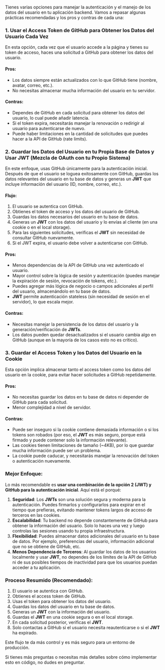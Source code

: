 Tienes varias opciones para manejar la autenticación y el manejo de los datos del usuario en tu aplicación backend. Vamos a repasar algunas prácticas recomendadas y los pros y contras de cada una:

### 1. **Usar el Access Token de GitHub para Obtener los Datos del Usuario Cada Vez**

En esta opción, cada vez que el usuario accede a la página y tienes su token de acceso, haces una solicitud a GitHub para obtener los datos del usuario.

#### Pros:

- Los datos siempre están actualizados con lo que GitHub tiene (nombre, avatar, correo, etc.).
- No necesitas almacenar mucha información del usuario en tu servidor.

#### Contras:

- Dependes de GitHub en cada solicitud para obtener los datos del usuario, lo cual puede añadir latencia.
- Si el token expira, necesitarás manejar la renovación o redirigir al usuario para autenticarse de nuevo.
- Puede haber limitaciones en la cantidad de solicitudes que puedes hacer a la API de GitHub (rate limits).

### 2. **Guardar los Datos del Usuario en tu Propia Base de Datos y Usar JWT (Mezcla de OAuth con tu Propio Sistema)**

En este enfoque, usas GitHub únicamente para la autenticación inicial. Después de que el usuario se loguea exitosamente con GitHub, guardas los datos relevantes del usuario en tu base de datos y generas un **JWT** que incluye información del usuario (ID, nombre, correo, etc.).

#### Flujo:

1. El usuario se autentica con GitHub.
2. Obtienes el token de acceso y los datos del usuario de GitHub.
3. Guardas los datos necesarios del usuario en tu base de datos.
4. Generas un **JWT** con los datos del usuario y lo envías al cliente (en una cookie o en el local storage).
5. Para las siguientes solicitudes, verificas el **JWT** sin necesidad de consultar GitHub nuevamente.
6. Si el JWT expira, el usuario debe volver a autenticarse con GitHub.

#### Pros:

- Menos dependencias de la API de GitHub una vez autenticado el usuario.
- Mayor control sobre la lógica de sesión y autenticación (puedes manejar la expiración de sesión, revocación de tokens, etc.).
- Puedes agregar más lógica de negocio o campos adicionales al perfil del usuario, almacenándolo en tu base de datos.
- **JWT** permite autenticación stateless (sin necesidad de sesión en el servidor), lo que escala mejor.

#### Contras:

- Necesitas manejar la persistencia de los datos del usuario y la generación/verificación de **JWTs**.
- Los datos pueden quedar desactualizados si el usuario cambia algo en GitHub (aunque en la mayoría de los casos esto no es crítico).

### 3. **Guardar el Access Token y los Datos del Usuario en la Cookie**

Esta opción implica almacenar tanto el access token como los datos del usuario en la cookie, para evitar hacer solicitudes a GitHub repetidamente.

#### Pros:

- No necesitas guardar los datos en tu base de datos ni depender de GitHub para cada solicitud.
- Menor complejidad a nivel de servidor.

#### Contras:

- Puede ser inseguro si la cookie contiene demasiada información o si los tokens son robados (por eso, el **JWT** es más seguro, porque está firmado y puede contener solo la información relevante).
- Las cookies tienen limitaciones de tamaño (~4KB), por lo que guardar mucha información puede ser un problema.
- La cookie puede caducar, y necesitarás manejar la renovación del token o autenticación nuevamente.

### Mejor Enfoque:

Lo más recomendable es **usar una combinación de la opción 2 (JWT) y GitHub para la autenticación inicial**. Aquí está el porqué:

1. **Seguridad**: Los **JWTs** son una solución segura y moderna para la autenticación. Puedes firmarlos y configurarlos para expirar en el tiempo que prefieras, evitando mantener tokens largos de acceso de terceros en las cookies.
2. **Escalabilidad**: Tu backend no depende constantemente de GitHub para obtener la información del usuario. Solo lo haces una vez y luego controlas las sesiones usando tu propia infraestructura.
3. **Flexibilidad**: Puedes almacenar datos adicionales del usuario en tu base de datos. Por ejemplo, preferencias del usuario, información adicional que no se obtiene de GitHub, etc.
4. **Menos Dependencia de Terceros**: Al guardar los datos de los usuarios localmente y usar **JWT**, no dependes de los límites de la API de GitHub ni de sus posibles tiempos de inactividad para que los usuarios puedan acceder a tu aplicación.

### Proceso Resumido (Recomendado):

1. El usuario se autentica con GitHub.
2. Obtienes el access token de GitHub.
3. Usas el token para obtener los datos del usuario.
4. Guardas los datos del usuario en tu base de datos.
5. Generas un **JWT** con la información del usuario.
6. Guardas el **JWT** en una cookie segura o en el local storage.
7. En cada solicitud posterior, verificas el **JWT**.
8. Solo contactas a GitHub si el usuario necesita reautenticarse o si el **JWT** ha expirado.

Este flujo te da más control y es más seguro para un entorno de producción.

Si tienes más preguntas o necesitas más detalles sobre cómo implementar esto en código, no dudes en preguntar.
